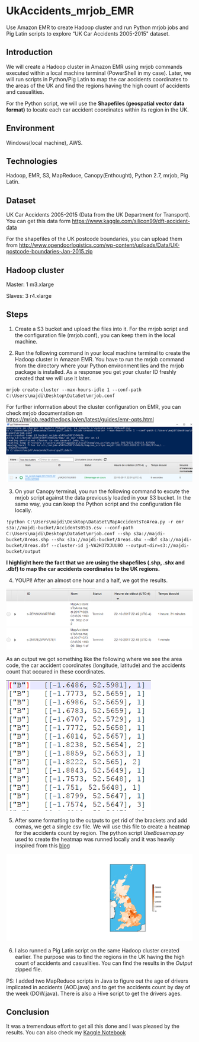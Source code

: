 # UkAccidents_mrjob_EMR
Use Amazon EMR to create Hadoop cluster and run Python mrjob jobs and Pig Latin scripts to explore “UK Car Accidents 2005-2015" dataset.

## Introduction
We will create a Hadoop cluster in Amazon EMR using mrjob commands executed within a local machine terminal (PowerShell in my case). Later, we will run scripts in Python/Pig Latin to map the car accidents coordinates to the areas of the UK and find the regions having the high count of accidents and casualities.

For the Python script, we will use the **Shapefiles (geospatial vector data format)** to locate each car accident coordinates within its region in the UK.

## Environment
Windows(local machine), AWS.
## Technologies
Hadoop, EMR, S3, MapReduce, Canopy(Enthought), Python 2.7, mrjob, Pig Latin.

## Dataset
UK Car Accidents 2005-2015 (Data from the UK Department for Transport).
You can get this data form https://www.kaggle.com/silicon99/dft-accident-data

For the shapefiles of the UK postcode boundaries, you can upload them from http://www.opendoorlogistics.com/wp-content/uploads/Data/UK-postcode-boundaries-Jan-2015.zip

## Hadoop cluster
Master: 1 m3.xlarge

Slaves: 3 r4.xlarge


## Steps
1. Create a S3 bucket and upload the files into it. For the mrjob script and the configuration file (mrjob.conf), you can keep them in the local machine.

2. Run the following command in your local machine terminal to create the Hadoop cluster in Amazon EMR. You have to run the mrjob command from the directory where your Python environment lies and the mrjob package is installed. As a response you get your cluster ID freshly created that we will use it later.
```
mrjob create-cluster --max-hours-idle 1 --conf-path C:\Users\majdi\Desktop\DataSet\mrjob.conf 
```
For further information about the cluster configuration on EMR, you can check mrjob documentation on https://mrjob.readthedocs.io/en/latest/guides/emr-opts.html
![](Images/image1.png)
![](Images/image2.png)

3. On your Canopy terminal, you run the following command to excute the mrjob script against the data previously loaded in your S3 bucket. In the same way, you can keep the Python script and the configuration file locally.
~~~~
!python C:\Users\majdi\Desktop\DataSet\MapAccidentsToArea.py -r emr s3a://majdi-bucket/Accidents0515.csv --conf-path  C:\Users\majdi\Desktop\DataSet\mrjob.conf --shp s3a://majdi-bucket/Areas.shp --shx s3a://majdi-bucket/Areas.shx --dbf s3a://majdi-bucket/Areas.dbf --cluster-id j-VA2H37XJUU8O --output-dir=s3://majdi-bucket/output
~~~~
**I highlight here the fact that we are using the shapefiles (.shp, .shx and .dbf) to map the car accidents coordinates to the UK regions.**

4. YOUPI! After an almost one hour and a half, we got the results.

![](Images/image3.png)

As an output we got something like the following where we see the area code, the car accident coordinates (longitude, latitude) and the accidents count that occured in these coordinates.

![](Images/image4.png)

5. After some formatting to the outputs to get rid of the brackets and add comas, we get a single csv file. We will use this file to create a heatmap for the accidents count by region. The python script *UseBasemap.py* used to create the heatmap was runned locally and it was heavily inspired from this [blog](https://www.datadependence.com/2016/06/creating-map-visualisations-in-python/)

![](Images/uk_accidents.png)

6. I also runned a Pig Latin script on the same Hadoop cluster created earlier. The purpose was to find the regions in the UK having the high count of accidents and casualities. You can find the results in the *Output* zipped file.

PS: I added two MapReduce scripts in Java to figure out the age of drivers implicated in accidents (AOD.java) and to get the accidents count by day of the week (DOW.java). There is also a Hive script to get the drivers ages.

## Conclusion
It was a tremendous effort to get all this done and I was pleased by the results. You can also check my [Kaggle Notebook](https://www.kaggle.com/msaghrouni/exploration-and-visualization-using-shapefiles)
